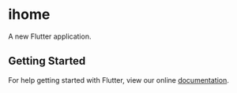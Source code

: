 # ihome

A new Flutter application.

## Getting Started

For help getting started with Flutter, view our online
[documentation](https://flutter.io/).
